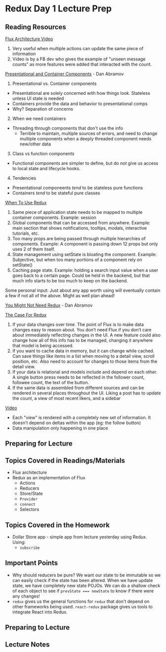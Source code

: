 # Redux Day 1 Lecture Prep

## Reading Resources

[Flux Architecture Video](http://facebook.github.io/flux/)

1. Very useful when multiple actions can update the same piece of information
2. Video is by a FB dev who gives the example of "unseen message counts" as
    more features were added that interacted with the count.

[Presentational and Container Components](https://medium.com/@dan_abramov/smart-and-dumb-components-7ca2f9a7c7d0) - Dan Abramov

1. Presentational vs. Container components
  + Presentational are solely concerned with how things look. Stateless unless
    UI state is needed
  + Containers provide the data and behavior to presentational comps
  + Why? Separation of concerns
2. When we need containers
  + Threading through components that don't use the info
    + Terrible to maintain, multiple sources of errors, and need to change
      multiple components when a deeply threaded component needs new/other data
3. Class vs function components
  + Functional components are simpler to define, but do _not_ give us access to
    local state and lifecycle hooks. 
4. Tendencies
  + Presentational componeents _tend_ to be stateless pure functions
  + Containers _tend_ to be stateful pure classes

[When To Use Redux](https://medium.com/@fastphrase/when-to-use-redux-f0aa70b5b1e2)
1. Same piece of application state needs to be mapped to multiple container
  components. Example: session
2. Global components that can be accessed from anywhere. Example: main section
  that shows notifications, tooltips, modals, interactive tutorials, etc.
3. Too many props are being passed through multiple hierarchies of components.
  Example: A component is passing down 12 props but only uses 2 of them itself.
4. State management using setState is bloating the component. Example:
  Subjective, but when too many portions of a component rely on setState()
5. Caching page state. Example: holding a search input value when a user goes
  back to a certain page. Could be held in the backend, but that much info
  starts to be too much to keep on the backend.

Some personal input: Just about any app worth using will eventually contain a
few if not all of the above. Might as well plan ahead!

[You Might Not Need Redux](https://medium.com/@dan_abramov/you-might-not-need-redux-be46360cf367) - Dan Abramov

[The Case For Redux](https://medium.com/swlh/the-case-for-flux-379b7d1982c6)

1. If your data changes over time. The point of Flux is to make data changes
    easy to reason about. You don’t need Flux if you don’t care about
    immediately reflecting changes in the UI. A new feature could also change
    how all of this info has to be managed, changing it anywhere that model is
    being accessed.
2. If you want to cache data in memory, but it can change while cached. Can
    save things like items in a list when moving to a detail view, scroll
    position, etc. Also need to account for changes to those items from the
    detail view.
3. If your data is relational and models include and depend on each other. A
    single button press needs to be reflected in the follower count, followee
    count, the text of the button.
4. If the same data is assembled from different sources and can be rendered in
    several places throughout the UI. Liking a post has to update the count,
    a view of most recent likers, and a sidebar


[Video](https://www.youtube.com/watch?v=p8tqhf5qKOI)
+ Each "view" is rendered with a completely new set of information. It doesn't
depend on deltas within the app (eg: the follow button)
+ Data manipulation only happening in one place

## Preparing for Lecture

## Topics Covered in Readings/Materials
+ Flux architecture
+ Redux as an implementation of Flux
  + Actions
  + Reducers
  + Store/State
  + `Provider`
  + `connect`
  + Selectors

## Topics Covered in the Homework
+ Dollar Store app - simple app from lecture yesterday using Redux. Using:
  + `subscribe`


## Important Points

+ Why should reducers be pure?
  We want our state to be immutable so we can easily check if the state has
  been altered. When we have update state, we have completely new state POJOs.
  We can do a shallow check of each object to see if `prevState === newState`
  to know if there were any changes!
+ `redux` gives us the general functions for `redux` that don't depend on other
  frameworks being used. `react-redux` package gives us tools to integrate
  React into Redux.

## Preparing to Lecture

## Lecture Notes

